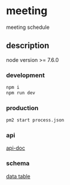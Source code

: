 # meeting

meeting schedule

## description

node version >= 7.6.0

### development

```bash
npm i
npm run dev
```

### production

```bash
pm2 start process.json
```

### api
[api-doc](./api.doc.md)

### schema
[data table](./schema.sql)